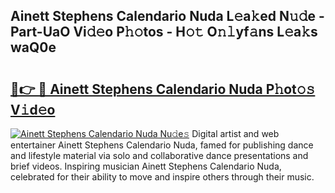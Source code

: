 ## Ainett Stephens Calendario Nuda L𝚎a𝚔ed N𝚞𝚍e - Part-UaO Vi𝚍𝚎o P𝚑𝚘tos - H𝚘𝚝 O𝚗𝚕yf𝚊ns L𝚎a𝚔s waQ0e

# <h2><a href="http://kf328qh.oniu.top/?m=Ainett+Stephens+Calendario+Nuda">🔗👉 🔴 Ainett Stephens Calendario Nuda P𝚑ot𝚘𝚜 V𝚒d𝚎o</a></h2>

[![Ainett Stephens Calendario Nuda Nu𝚍e𝚜](https://i.imgur.com/0qMVB7G.gif)](http://kf328qh.oniu.top/?m=Ainett+Stephens+Calendario+Nuda)
Digital artist and web entertainer Ainett Stephens Calendario Nuda, famed for publishing dance and lifestyle material via solo and collaborative dance presentations and brief videos. Inspiring musician Ainett Stephens Calendario Nuda, celebrated for their ability to move and inspire others through their music.  
